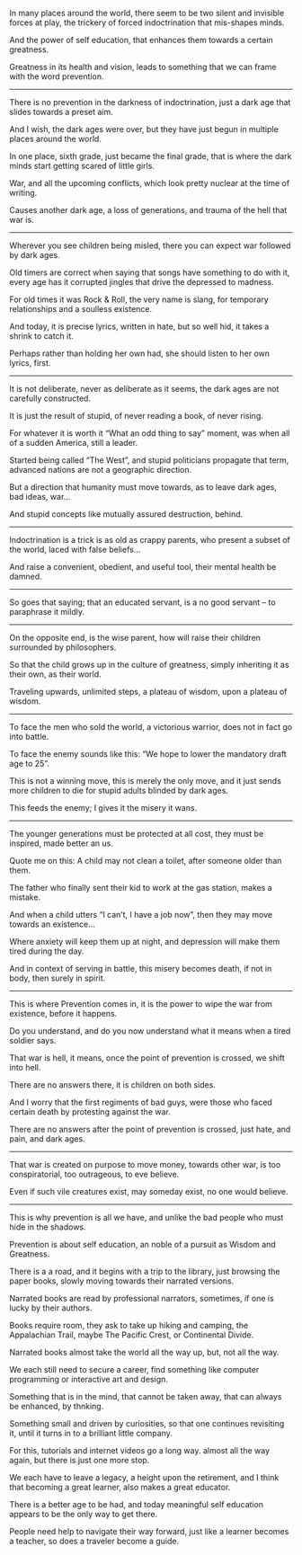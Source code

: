 In many places around the world, there seem to be two silent and invisible forces at play,
the trickery of forced indoctrination that mis-shapes minds.

And the power of self education,
that enhances them towards a certain greatness.

Greatness in its health and vision,
leads to something that we can frame with the word prevention.

---

There is no prevention in the darkness of indoctrination,
just a dark age that slides towards a preset aim.

And I wish, the dark ages were over,
but they have just begun in multiple places around the world.

In one place, sixth grade, just became the final grade,
that is where the dark minds start getting scared of little girls.

War, and all the upcoming conflicts,
which look pretty nuclear at the time of writing.

Causes another dark age,
a loss of generations, and trauma of the hell that war is.

---

Wherever you see children being misled,
there you can expect war followed by dark ages.

Old timers are correct when saying that songs have something to do with it,
every age has it corrupted jingles that drive the depressed to madness.

For old times it was Rock & Roll, the very name is slang,
for temporary relationships and a soulless existence.

And today, it is precise lyrics, written in hate, but so well hid,
it takes a shrink to catch it.

Perhaps rather than holding her own had,
she should listen to her own lyrics, first.

---

It is not deliberate, never as deliberate as it seems,
the dark ages are not carefully constructed.

It is just the result of stupid,
of never reading a book, of never rising.

For whatever it is worth it “What an odd thing to say” moment,
was when all of a sudden America, still a leader.

Started being called “The West”, and stupid politicians propagate that term,
advanced nations are not a geographic direction.

But a direction that humanity must move towards,
as to leave dark ages, bad ideas, war…

And stupid concepts like mutually assured destruction,
behind.

---

Indoctrination is a trick is as old as crappy parents,
who present a subset of the world, laced with false beliefs…

And raise a convenient, obedient,
and useful tool, their mental health be damned.

---

So goes that saying; that an educated servant,
is a no good servant – to paraphrase it mildly.

---

On the opposite end, is the wise parent,
how will raise their children surrounded by philosophers.

So that the child grows up in the culture of greatness,
simply inheriting it as their own, as their world.

Traveling upwards, unlimited steps,
a plateau of wisdom, upon a plateau of wisdom.

---

To face the men who sold the world,
a victorious warrior, does not in fact go into battle.

To face the enemy sounds like this:
“We hope to lower the mandatory draft age to 25”.

This is not a winning move, this is merely the only move,
and it just sends more children to die for stupid adults blinded by dark ages.

This feeds the enemy;
I gives it the misery it wans.

---

The younger generations must be protected at all cost,
they must be inspired, made better an us.

Quote me on this: A child may not clean a toilet,
after someone older than them.

The father who finally sent their kid to work at the gas station,
makes a mistake.

And when a child utters “I can’t, I have a job now”,
then they may move towards an existence...

Where anxiety will keep them up at night,
and depression will make them tired during the day.

And in context of serving in battle,
this misery becomes death, if not in body, then surely in spirit.

---

This is where Prevention comes in,
it is the power to wipe the war from existence, before it happens.

Do you understand,
and do you now understand what it means when a tired soldier says.

That war is hell,
it means, once the point of prevention is crossed, we shift into hell.

There are no answers there,
it is children on both sides.

And I worry that the first regiments of bad guys,
were those who faced certain death by protesting against the war.

There are no answers after the point of prevention is crossed,
just hate, and pain, and dark ages.

---

That war is created on purpose to move money, towards other war,
is too conspiratorial, too outrageous, to eve believe.

Even if such vile creatures exist, may someday exist,
no one would believe.

---

This is why prevention is all we have,
and unlike the bad people who must hide in the shadows.

Prevention is about self education,
an noble of a pursuit as Wisdom and Greatness.

There is a a road, and it begins with a trip to the library,
just browsing the paper books, slowly moving towards their narrated versions.

Narrated books are read by professional narrators,
sometimes, if one is lucky by their authors.

Books require room, they ask to take up hiking and camping,
the Appalachian Trail, maybe The Pacific Crest, or Continental Divide.

Narrated books almost take the world all the way up,
but, not all the way.

We each still need to secure a career,
find something like computer programming or interactive art and design.

Something that is in the mind, that cannot be taken away,
that can always be enhanced, by thnking.

Something small and driven by curiosities,
so that one continues revisiting it, until it turns in to a brilliant little company.

For this, tutorials and internet videos go a long way.
almost all the way again, but there is just one more stop.

We each have to leave a legacy, a height upon the retirement,
and I think that becoming a great learner, also makes a great educator.

There is a better age to be had,
and today meaningful self education appears to be the only way to get there.

People need help to navigate their way forward,
just like a learner becomes a teacher, so does a traveler become a guide.
